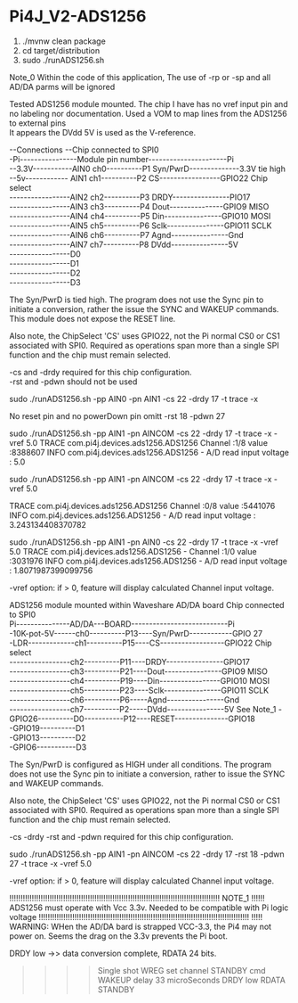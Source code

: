# Pi4J_V2-ADS1256

1. ./mvnw clean package
2. cd target/distribution
3. sudo ./runADS1256.sh

Note_0 Within the code of this application, The use of -rp or -sp and
all AD/DA parms will be ignored

Tested
ADS1256 module mounted. The chip I have has no vref input pin and no labeling
nor documentation. Used a VOM to map lines from the ADS1256 to external pins  
It appears the DVdd 5V is used as the V-reference.

--Connections
--Chip connected to SPI0   
-Pi----------------Module pin number----------------------Pi   
--3.3V-----------AIN0 ch0----------P1 Syn/PwrD--------------3.3V tie high   
--5v------------ AIN1 ch1----------P2 CS-----------------GPIO22 Chip select  
-----------------AIN2 ch2----------P3 DRDY----------------PIO17  
-----------------AIN3 ch3----------P4 Dout---------------GPIO9 MISO  
-----------------AIN4 ch4----------P5 Din----------------GPIO10 MOSI  
-----------------AIN5 ch5----------P6 Sclk----------------GPIO11 SCLK  
-----------------AIN6 ch6----------P7 Agnd----------------Gnd  
-----------------AIN7 ch7----------P8 DVdd----------------5V  
-----------------D0             
-----------------D1             
-----------------D2             
-----------------D3

The Syn/PwrD is tied high. The program does not use the Sync pin to initiate
a conversion, rather the issue the SYNC and WAKEUP commands.
This module does not expose the RESET line.

Also note, the ChipSelect 'CS' uses GPIO22, not the Pi normal CS0 or CS1
associated with SPI0. Required as operations span more than a single SPI
function and the chip must remain selected.

-cs and -drdy required for this chip configuration.  
-rst and -pdwn should not be used

sudo ./runADS1256.sh -pp AIN0 -pn AIN1 -cs 22 -drdy 17 -t trace -x

No reset pin and no powerDown pin omitt -rst 18 -pdwn 27

sudo ./runADS1256.sh -pp AIN1 -pn AINCOM -cs 22 -drdy 17 -t trace -x -vref 5.0
TRACE com.pi4j.devices.ads1256.ADS1256 Channel  :1/8 value  :8388607
INFO com.pi4j.devices.ads1256.ADS1256 - A/D read input voltage : 5.0

sudo ./runADS1256.sh -pp AIN1 -pn AINCOM -cs 22 -drdy 17 -t trace -x -vref 5.0

TRACE com.pi4j.devices.ads1256.ADS1256 Channel  :0/8 value  :5441076
INFO com.pi4j.devices.ads1256.ADS1256 - A/D read input voltage : 3.243134408370782

sudo ./runADS1256.sh -pp AIN1 -pn AIN0 -cs 22 -drdy 17 -t trace -x -vref 5.0
TRACE com.pi4j.devices.ads1256.ADS1256 - Channel  :1/0 value  :3031976
INFO com.pi4j.devices.ads1256.ADS1256 - A/D read input voltage : 1.8071987399099756

-vref option: if > 0, feature will display calculated Channel input voltage.

ADS1256 module mounted within Waveshare AD/DA board
Chip connected to SPI0      
Pi---------------AD/DA---BOARD---------------------------Pi   
-10K-pot-5V------ch0----------P13----Syn/PwrD------------GPIO 27   
-LDR-------------ch1----------P15----CS------------------GPIO22 Chip select  
-----------------ch2----------P11----DRDY----------------GPIO17  
-----------------ch3----------P21----Dout----------------GPIO9 MISO   
-----------------ch4----------P19----Din-----------------GPIO10 MOSI  
-----------------ch5----------P23----Sclk----------------GPIO11 SCLK  
-----------------ch6----------P6-----Agnd----------------Gnd  
-----------------ch7----------P2-----DVdd----------------5V See Note_1
-GPIO26----------D0-----------P12----RESET---------------GPIO18  
-GPIO19----------D1             
-GPIO13----------D2             
-GPIO6-----------D3

The Syn/PwrD is configured as HIGH under all conditions. The program does not
use the Sync pin to initiate a conversion, rather to issue the
SYNC and WAKEUP commands.

Also note, the ChipSelect 'CS' uses GPIO22, not the Pi normal CS0 or CS1
associated with SPI0. Required as operations span more than a single SPI
function and the chip must remain selected.

-cs -drdy -rst and -pdwn required for this chip configuration.

sudo ./runADS1256.sh -pp AIN1 -pn AINCOM -cs 22 -drdy 17 -rst 18 -pdwn 27 -t trace -x -vref 5.0

-vref option: if > 0, feature will display calculated Channel input voltage.

!!!!!!!!!!!!!!!!!!!!!!!!!!!!!!!!!!!!!!!!!!!!!!!!!!!!!!!!!!!!!!!!!!!!!!!!!!!!!!!!!!!!!!!!!!!!!!
NOTE_1 !!!!!!   ADS1256 must operate with Vcc 3.3v. Needed to be compatible with Pi logic voltage
!!!!!!!!!!!!!!!!!!!!!!!!!!!!!!!!!!!!!!!!!!!!!!!!!!!!!!!!!!!!!!!!!!!!!!!!!!!!!!!!!!!!!!!!!!!!!!
!!!!! WARNING:  WHen the AD/DA bard is strapped VCC-3.3, the Pi4 may not power on. Seems the drag
on the 3.3v prevents the Pi boot.

DRDY low ->> data conversion complete, RDATA 24 bits.


> > > > Single shot
> > > > WREG set channel
> > > > STANDBY cmd
> > > > WAKEUP
> > > > delay 33 microSeconds
> > > > DRDY low
> > > > RDATA
> > > > STANDBY
